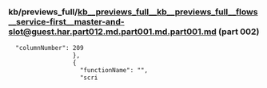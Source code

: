 ### kb/previews_full/kb__previews_full__kb__previews_full__flows__service-first__master-and-slot@guest.har.part012.md.part001.md.part001.md (part 002)

```md
  "columnNumber": 209
                  },
                  {
                    "functionName": "",
                    "scri
```

```
